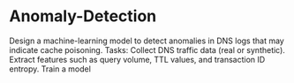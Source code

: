 # Anomaly-Detection
Design a machine-learning model to detect anomalies in DNS logs that may indicate cache poisoning. Tasks: Collect DNS traffic data (real or synthetic). Extract features such as query volume, TTL values, and transaction ID entropy. Train a model
